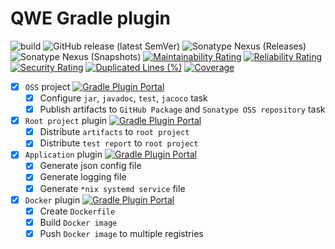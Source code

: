 # QWE Gradle plugin

![build](https://github.com/topmo12/qwe-gradle-plugin/workflows/build-release/badge.svg?branch=main)
![GitHub release (latest SemVer)](https://img.shields.io/github/v/release/topmo12/qwe-gradle-plugin?sort=semver)
![Sonatype Nexus (Releases)](https://img.shields.io/nexus/r/io.github.zero88.qwe/qwe-gradle-plugin?server=https%3A%2F%2Foss.sonatype.org%2F)
![Sonatype Nexus (Snapshots)](https://img.shields.io/nexus/s/io.github.zero88.qwe/qwe-gradle-plugin?server=https%3A%2F%2Foss.sonatype.org%2F)
[![Maintainability Rating](https://sonarcloud.io/api/project_badges/measure?project=topmo12_qwe-gradle-plugin&metric=sqale_rating)](https://sonarcloud.io/dashboard?id=topmo12_qwe-gradle-plugin)
[![Reliability Rating](https://sonarcloud.io/api/project_badges/measure?project=topmo12_qwe-gradle-plugin&metric=reliability_rating)](https://sonarcloud.io/dashboard?id=topmo12_qwe-gradle-plugin)
[![Security Rating](https://sonarcloud.io/api/project_badges/measure?project=topmo12_qwe-gradle-plugin&metric=security_rating)](https://sonarcloud.io/dashboard?id=topmo12_qwe-gradle-plugin)
[![Duplicated Lines (%)](https://sonarcloud.io/api/project_badges/measure?project=topmo12_qwe-gradle-plugin&metric=duplicated_lines_density)](https://sonarcloud.io/dashboard?id=topmo12_qwe-gradle-plugin)
[![Coverage](https://sonarcloud.io/api/project_badges/measure?project=topmo12_qwe-gradle-plugin&metric=coverage)](https://sonarcloud.io/dashboard?id=topmo12_qwe-gradle-plugin)

- [x] `OSS` project [![Gradle Plugin Portal](https://img.shields.io/maven-metadata/v/https/plugins.gradle.org/m2/io/github/zero88/qwe/qwe-gradle-plugin/maven-metadata.xml.svg?colorB=007ec6&label=oss)](https://plugins.gradle.org/plugin/io.github.zero88.qwe.gradle.oss)
    - [x] Configure `jar`, `javadoc`, `test`, `jacoco` task
    - [x] Publish artifacts to `GitHub Package` and `Sonatype OSS repository` task
- [x] `Root project` plugin [![Gradle Plugin Portal](https://img.shields.io/maven-metadata/v/https/plugins.gradle.org/m2/io/github/zero88/qwe/qwe-gradle-plugin/maven-metadata.xml.svg?colorB=007ec6&label=root)](https://plugins.gradle.org/plugin/io.github.zero88.qwe.gradle.root)
    - [x] Distribute `artifacts` to `root project`
    - [x] Distribute `test report` to `root project`
- [x] `Application` plugin [![Gradle Plugin Portal](https://img.shields.io/maven-metadata/v/https/plugins.gradle.org/m2/io/github/zero88/qwe/qwe-gradle-plugin/maven-metadata.xml.svg?colorB=007ec6&label=app)](https://plugins.gradle.org/plugin/io.github.zero88.qwe.gradle.app)
    - [x] Generate json config file
    - [x] Generate logging file
    - [x] Generate `*nix systemd service` file
- [x] `Docker` plugin [![Gradle Plugin Portal](https://img.shields.io/maven-metadata/v/https/plugins.gradle.org/m2/io/github/zero88/qwe/qwe-gradle-plugin/maven-metadata.xml.svg?colorB=007ec6&label=docker)](https://plugins.gradle.org/plugin/io.github.zero88.qwe.gradle.docker)
    - [x] Create `Dockerfile`
    - [x] Build `Docker image`
    - [x] Push `Docker image` to multiple registries

